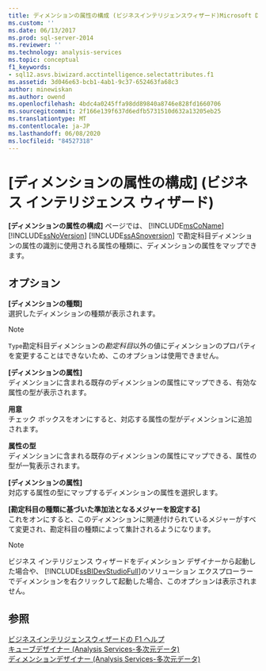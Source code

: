 ```yaml
---
title: ディメンションの属性の構成 (ビジネスインテリジェンスウィザード)Microsoft Docs
ms.custom: ''
ms.date: 06/13/2017
ms.prod: sql-server-2014
ms.reviewer: ''
ms.technology: analysis-services
ms.topic: conceptual
f1_keywords:
- sql12.asvs.biwizard.acctintelligence.selectattributes.f1
ms.assetid: 3d046e63-bcb1-4ab1-9c37-652463fa68c3
author: minewiskan
ms.author: owend
ms.openlocfilehash: 4bdc4a0245ffa98dd89840a8746e828fd1660706
ms.sourcegitcommit: 2f166e139f637d6edfb5731510d632a13205eb25
ms.translationtype: MT
ms.contentlocale: ja-JP
ms.lasthandoff: 06/08/2020
ms.locfileid: "84527318"
---
```

# <a name="configure-dimension-attributes-business-intelligence-wizard"></a>[ディメンションの属性の構成] (ビジネス インテリジェンス ウィザード)
  **[ディメンションの属性の構成]** ページでは、 [!INCLUDE[msCoName](../includes/msconame-md.md)] [!INCLUDE[ssNoVersion](../includes/ssnoversion-md.md)] [!INCLUDE[ssASnoversion](../includes/ssasnoversion-md.md)] で勘定科目ディメンションの属性の識別に使用される属性の種類に、ディメンションの属性をマップできます。  
  
## <a name="options"></a>オプション  
 **[ディメンションの種類]**  
 選択したディメンションの種類が表示されます。  
  
> [!NOTE]  
>  `Type`勘定科目ディメンションの*勘定科目*以外の値にディメンションのプロパティを変更することはできないため、このオプションは使用できません。  
  
 **[ディメンションの属性]**  
 ディメンションに含まれる既存のディメンションの属性にマップできる、有効な属性の型が表示されます。  
  
 **用意**  
 チェック ボックスをオンにすると、対応する属性の型がディメンションに追加されます。  
  
 **属性の型**  
 ディメンションに含まれる既存のディメンションの属性にマップできる、属性の型が一覧表示されます。  
  
 **[ディメンションの属性]**  
 対応する属性の型にマップするディメンションの属性を選択します。  
  
 **[勘定科目の種類に基づいた準加法となるメジャーを設定する]**  
 これをオンにすると、このディメンションに関連付けられているメジャーがすべて変更され、勘定科目の種類によって集計されるようになります。  
  
> [!NOTE]  
>  ビジネス インテリジェンス ウィザードをディメンション デザイナーから起動した場合や、 [!INCLUDE[ssBIDevStudioFull](../includes/ssbidevstudiofull-md.md)]のソリューション エクスプローラーでディメンションを右クリックして起動した場合、このオプションは表示されません。  
  
## <a name="see-also"></a>参照  
 [ビジネスインテリジェンスウィザードの F1 ヘルプ](business-intelligence-wizard-f1-help.md)   
 [キューブデザイナー &#40;Analysis Services-多次元データ&#41;](cube-designer-analysis-services-multidimensional-data.md)   
 [ディメンションデザイナー &#40;Analysis Services-多次元データ&#41;](dimension-designer-analysis-services-multidimensional-data.md)  
  
  
